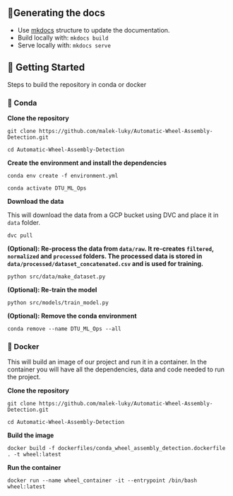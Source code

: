 ## 📄Generating the docs

- Use [mkdocs](http://www.mkdocs.org/) structure to update the documentation. 
- Build locally with:  `mkdocs build`
- Serve locally with: `mkdocs serve`

## 🚀 Getting Started

Steps to build the repository in conda or docker

### 🐍 Conda

**Clone the repository**

```
git clone https://github.com/malek-luky/Automatic-Wheel-Assembly-Detection.git

cd Automatic-Wheel-Assembly-Detection
```

**Create the environment and install the dependencies**

```
conda env create -f environment.yml

conda activate DTU_ML_Ops
```

**Download the data**

This will download the data from a GCP bucket using DVC and place it in `data` folder.

```
dvc pull
```

**(Optional): Re-process the data from `data/raw`. It re-creates `filtered`, `normalized` and `processed` folders. The processed data is stored in `data/processed/dataset_concatenated.csv` and is used for training.**

```
python src/data/make_dataset.py
```

**(Optional): Re-train the model**

```
python src/models/train_model.py
```

**(Optional): Remove the conda environment**

```
conda remove --name DTU_ML_Ops --all
```

### 🐳 Docker

This will build an image of our project and run it in a container. In the container you will have all the dependencies, data and code needed to run the project.

**Clone the repository**

```
git clone https://github.com/malek-luky/Automatic-Wheel-Assembly-Detection.git

cd Automatic-Wheel-Assembly-Detection
```

**Build the image**

```
docker build -f dockerfiles/conda_wheel_assembly_detection.dockerfile . -t wheel:latest
```

**Run the container**

```
docker run --name wheel_container -it --entrypoint /bin/bash wheel:latest
```